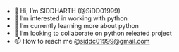 - 👋 Hi, I’m SIDDHARTH (@SiDD01999)
- 👀 I’m interested in working with python
- 🌱 I’m currently learning more about python
- 💞️ I’m looking to collaborate on python releated project
- 📫 How to reach me @siddc01999@gmail.com

<!---
SiDD01999/SiDD01999 is a ✨ special ✨ repository because its `README.md` (this file) appears on your GitHub profile.
You can click the Preview link to take a look at your changes.
--->
